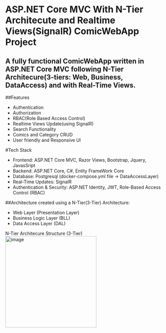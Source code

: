 # ASP.NET Core MVC With N-Tier Architecute and Realtime Views(SignalR) ComicWebApp Project

## A fully functional ComicWebApp written in ASP.NET Core MVC following N-Tier Architecure(3-tiers: Web, Business, DataAccess) and with Real-Time Views. 

##Features
<ul> 
  <li>Authentication</li>
  <li>Authorization</li> 
  <li>RBAC(Role Based Access Control)</li>
  <li>Realtime Views Update(using SignalR)</li>
  <li>Search Functionality</li>
  <li>Comics and Category CRUD</li>
  <li>User friendly and Responsive UI </li>
</ul>

#Tech Stack
<ul>
  <li>Frontend: ASP.NET Core MVC, Razor Views, Bootstrap, Jquery, JavasSript</li>
  <li>Backend: ASP.NET Core, C#, Entity FrameWork Core</li>
  <li>Database: Postgresql (docker-compose.yml file -> DataAccessLayer)</li>
  <li>Real-Time Updates: SignalR</li>
  <li>Authentication & Security: ASP.NET Identity, JWT, Role-Based Access Control (RBAC)</li>
</ul>

##Architecture
created using a N-Tier(3-Tier) Architecture: 
<ul>
  <li>Web Layer (Presentation Layer)</li>
  <li>Business Logic Layer (BLL)</li>
  <li>Data Access Layer (DAL)</li>
</ul>
N-Tier Architecure Structure (3-Tier)
<img width="285" alt="image" src="https://github.com/user-attachments/assets/0b754040-5ffa-4066-837b-75c09a62bf28" />


